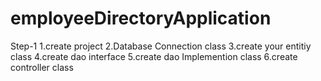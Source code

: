 # employeeDirectoryApplication

Step-1
1.create project
2.Database Connection class
3.create your entitiy class
4.create dao interface
5.create dao Implemention class
6.create controller class
